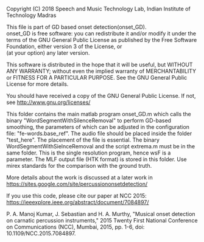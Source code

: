 Copyright (C) 2018 Speech and Music Technology Lab, Indian Institute of Technology Madras
                
This file is part of GD based onset detection(onset_GD).                  
onset_GD is free software: you can redistribute it and/or modify
it under the terms of the GNU General Public License as published by
the Free Software Foundation, either version 3 of the License, or   
(at your option) any later version.
                
This software is distributed in the hope that it will be useful, but WITHOUT ANY WARRANTY; without even the implied warranty of
MERCHANTABILITY or FITNESS FOR A PARTICULAR PURPOSE.  See the GNU General Public License for more details.                             

You should have received a copy of the GNU General Public License. If not, see <http://www.gnu.org/licenses/>

This folder contains the main matlab program onset_GD.m which calls the binary "WordSegmentWithSilenceRemoval" to perform GD-based smoothing, the parameters of which can be adjusted in the configuration file: "fe-words.base_ref". 
The audio file should be placed inside the folder "test_here". The placement of the file is essential. 
The binary WordSegmentWithSielnceRemoval and the script extrema.m must be in the same folder.
This is the single resolution program, hence wsF is a parameter. 
The MLF output file (HTK format) is stored in this folder. Use mirex standards for the comparison with the ground truth.

More details about the work is discussed at a later work in https://sites.google.com/site/percussiononsetdetection/

If you use this code, please cite our paper at NCC 2015: https://ieeexplore.ieee.org/abstract/document/7084897/

P. A. Manoj Kumar, J. Sebastian and H. A. Murthy, "Musical onset detection on carnatic percussion instruments," 2015 Twenty First National Conference on Communications (NCC), Mumbai, 2015, pp. 1-6, doi: 10.1109/NCC.2015.7084897.




